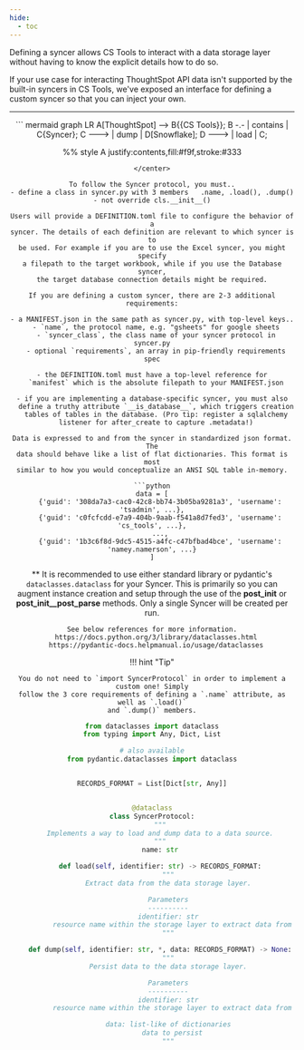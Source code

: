 ```yaml
---
hide:
  - toc
---
```


Defining a syncer allows CS Tools to interact with a data storage layer without having
to know the explicit details how to do so.

If your use case for interacting ThoughtSpot API data isn't supported by the built-in
syncers in CS Tools, we've exposed an interface for defining a custom syncer so that you
can inject your own.

---

<center>
``` mermaid
graph LR
  A[ThoughtSpot] --> B{{CS Tools}};
  B -.- | contains | C{Syncer};
  C ---> | dump | D[Snowflake];
  D ---> | load | C;

  %% style A justify:contents,fill:#f9f,stroke:#333
```
</center>

To follow the Syncer protocol, you must..
- define a class in syncer.py with 3 members   .name, .load(), .dump()
- not override cls.__init__()

Users will provide a DEFINITION.toml file to configure the behavior of a
syncer. The details of each definition are relevant to which syncer is to
be used. For example if you are to use the Excel syncer, you might specify
a filepath to the target workbook, while if you use the Database syncer,
the target database connection details might be required.

If you are defining a custom syncer, there are 2-3 additional requirements:

- a MANIFEST.json in the same path as syncer.py, with top-level keys..
  - `name`, the protocol name, e.g. "gsheets" for google sheets
  - `syncer_class`, the class name of your syncer protocol in syncer.py
  - optional `requirements`, an array in pip-friendly requirements spec

- the DEFINITION.toml must have a top-level reference for
  `manifest` which is the absolute filepath to your MANIFEST.json

- if you are implementing a database-specific syncer, you must also
  define a truthy attribute `__is_database__`, which triggers creation
  tables of tables in the database. (Pro tip: register a sqlalchemy
  listener for after_create to capture .metadata!)

Data is expressed to and from the syncer in standardized json format. The
data should behave like a list of flat dictionaries. This format is most
similar to how you would conceptualize an ANSI SQL table in-memory.

```python
data = [
    {'guid': '308da7a3-cac0-42c8-bb74-3b05ba9281a3', 'username': 'tsadmin', ...},
    {'guid': 'c0fcfcdd-e7a9-404b-9aab-f541a8d7fed3', 'username': 'cs_tools', ...},
    ...,
    {'guid': '1b3c6f8d-9dc5-4515-a4fc-c47bfbad4bce', 'username': 'namey.namerson', ...}
]
```

** It is recommended to use either standard library or pydantic's
`dataclasses.dataclass` for your Syncer. This is primarily so you can
augment instance creation and setup through the use of the __post_init__ or
__post_init__post_parse__ methods. Only a single Syncer will be created per
run.

    See below references for more information.
      https://docs.python.org/3/library/dataclasses.html
      https://pydantic-docs.helpmanual.io/usage/dataclasses

!!! hint "Tip"

    You do not need to `import SyncerProtocol` in order to implement a custom one! Simply
    follow the 3 core requirements of defining a `.name` attribute, as well as `.load()`
    and `.dump()` members.


```python
from dataclasses import dataclass
from typing import Any, Dict, List

# also available
from pydantic.dataclasses import dataclass


RECORDS_FORMAT = List[Dict[str, Any]]


@dataclass
class SyncerProtocol:
    """
    Implements a way to load and dump data to a data source.
    """
    name: str

    def load(self, identifier: str) -> RECORDS_FORMAT:
        """
        Extract data from the data storage layer.

        Parameters
        ----------
        identifier: str
          resource name within the storage layer to extract data from
        """

    def dump(self, identifier: str, *, data: RECORDS_FORMAT) -> None:
        """
        Persist data to the data storage layer.

        Parameters
        ----------
        identifier: str
          resource name within the storage layer to extract data from

        data: list-like of dictionaries
          data to persist
        """
```
